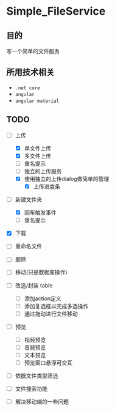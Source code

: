 # Simple_FileService

## 目的

写一个简单的文件服务

## 所用技术相关

* `.net core`
* `angular`
* `angular material`

## TODO

- [ ] 上传
  - [X] 单文件上传
  - [x] 多文件上传
  - [ ] 重名提示
  - [ ] 独立的上传服务
  - [x] 使用独立的上传dialog做简单的管理
    - [x] 上传进度条
- [ ] 新建文件夹
  - [X] 回车触发事件
  - [ ] 重名提示
- [x] 下载
- [ ] 重命名文件
- [ ] 删除
- [ ] 移动(只是数据库操作)
- [ ] 改造/封装 table
  - [ ] 添加action定义
  - [ ] 添加复选框以完成多选操作
  - [ ] 通过拖动进行文件移动
- [ ] 预览
  - [ ] 视频预览
  - [ ] 音频预览
  - [ ] 文本预览
  - [ ] 预览窗口悬浮可交互
- [ ] 依据文件类型筛选
- [ ] 文件搜索功能
- [ ] 解决移动端的一些问题


